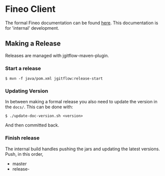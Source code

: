 # Fineo Client

The formal Fineo documentation can be found [here](https://client.fineo.io). This documentation 
is for 'internal' development.
 
## Making a Release

Releases are managed with jgitflow-maven-plugin.

### Start a release

```
$ mvn -f java/pom.xml jgitflow:release-start
```

### Updating Version

In between making a formal release you also need to update the version in the `docs/`. This can 
be done with:

```
$ ./update-doc-version.sh <version>
```

And then committed back.

### Finish release

The internal build handles pushing the jars and updating the latest versions. Push, in this order,

 * master
 * release-<version>
